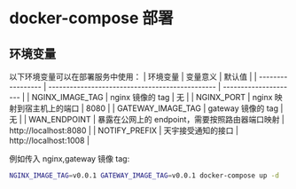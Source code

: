 # docker-compose 部署

## 环境变量

以下环境变量可以在部署服务中使用：
| 环境变量          | 变量意义                                        | 默认值                |
| ----------------- | ----------------------------------------------- | --------------------- |
| NGINX_IMAGE_TAG   | nginx 镜像的 tag                                | 无                    |
| NGINX_PORT        | nginx 映射到宿主机上的端口                      | 8080                  |
| GATEWAY_IMAGE_TAG | gateway 镜像的 tag                              | 无                    |
| WAN_ENDPOINT      | 暴露在公网上的 endpoint，需要按照路由器端口映射 | http://localhost:8080 |
| NOTIFY_PREFIX     | 天宇接受通知的接口                              | http://localhost:1008 |

例如传入 nginx,gateway 镜像 tag:

```bash
NGINX_IMAGE_TAG=v0.0.1 GATEWAY_IMAGE_TAG=v0.0.1 docker-compose up -d
```
